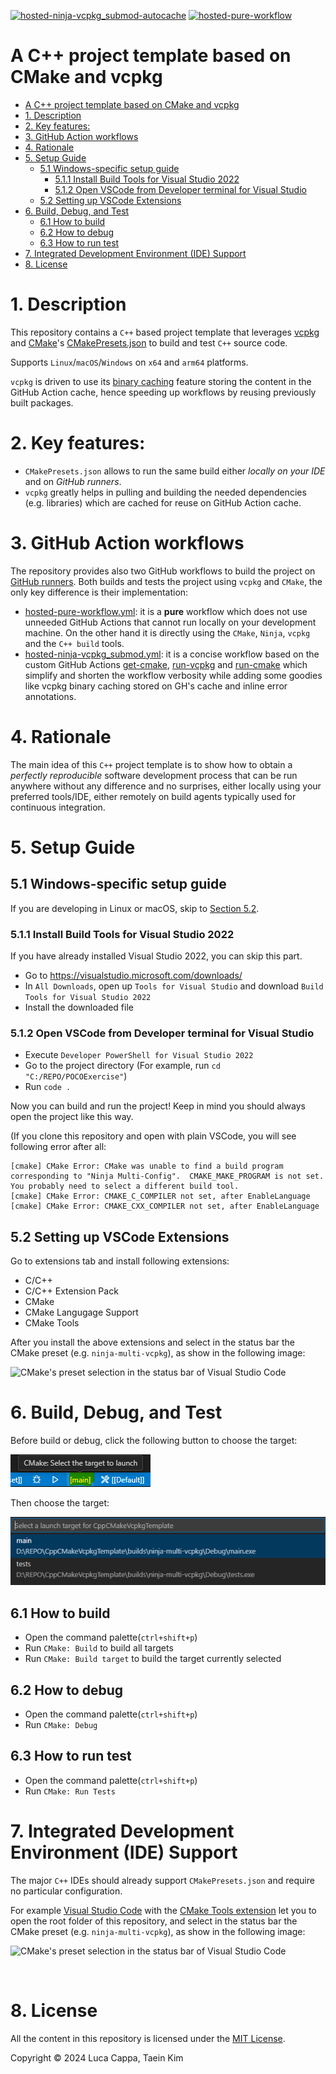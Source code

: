 [![hosted-ninja-vcpkg_submod-autocache](https://github.com/sappho192/CppCMakeVcpkgTemplate/actions/workflows/hosted-ninja-vcpkg_submod.yml/badge.svg)](https://github.com/sappho192/CppCMakeVcpkgTemplate/actions/workflows/hosted-ninja-vcpkg_submod.yml)
[![hosted-pure-workflow](https://github.com/sappho192/CppCMakeVcpkgTemplate/actions/workflows/hosted-pure-workflow.yml/badge.svg)](https://github.com/sappho192/CppCMakeVcpkgTemplate/actions/workflows/hosted-pure-workflow.yml)

# A C++ project template based on CMake and vcpkg

- [A C++ project template based on CMake and vcpkg](#a-c-project-template-based-on-cmake-and-vcpkg)
- [1. Description](#1-description)
- [2. Key features:](#2-key-features)
- [3. GitHub Action workflows](#3-github-action-workflows)
- [4. Rationale](#4-rationale)
- [5. Setup Guide](#5-setup-guide)
  - [5.1 Windows-specific setup guide](#51-windows-specific-setup-guide)
    - [5.1.1 Install Build Tools for Visual Studio 2022](#511-install-build-tools-for-visual-studio-2022)
    - [5.1.2 Open VSCode from Developer terminal for Visual Studio](#512-open-vscode-from-developer-terminal-for-visual-studio)
  - [5.2 Setting up VSCode Extensions](#52-setting-up-vscode-extensions)
- [6. Build, Debug, and Test](#6-build-debug-and-test)
  - [6.1 How to build](#61-how-to-build)
  - [6.2 How to debug](#62-how-to-debug)
  - [6.3 How to run test](#63-how-to-run-test)
- [7. Integrated Development Environment (IDE) Support](#7-integrated-development-environment-ide-support)
- [8. License](#8-license)

# 1. Description

This repository contains a `C++` based project template that leverages [vcpkg](https://github.com/microsoft/vcpkg) and [CMake](https://www.cmake.org)'s [CMakePresets.json](https://cmake.org/cmake/help/latest/manual/cmake-presets.7.html) to build and test `C++` source code.

Supports `Linux`/`macOS`/`Windows` on `x64` and `arm64` platforms.

`vcpkg` is driven to use its [binary caching](https://learn.microsoft.com/en-us/vcpkg/users/binarycaching) feature storing the content in the GitHub Action cache, hence speeding up workflows by reusing previously built packages.

# 2. Key features:

- `CMakePresets.json` allows to run the same build either _locally on your IDE_ and on _GitHub runners_.
- `vcpkg` greatly helps in pulling and building the needed dependencies (e.g. libraries) which are cached for reuse on GitHub Action cache.

# 3. GitHub Action workflows

The repository provides also two GitHub workflows to build the project on [GitHub runners](https://github.com/actions/runner). Both builds and tests the project using `vcpkg` and `CMake`, the only key difference is their implementation:

- [hosted-pure-workflow.yml](.github/workflows/hosted-pure-workflow.yml): it is a __pure__ workflow which does not use unneeded GitHub Actions that cannot run locally on your development machine. On the other hand it is directly using the `CMake`, `Ninja`, `vcpkg` and the `C++ build` tools.
- [hosted-ninja-vcpkg_submod.yml](.github/workflows/hosted-ninja-vcpkg_submod.yml): it is a concise workflow based on the custom GitHub Actions [get-cmake](https://github.com/lukka/get-cmake), [run-vcpkg](https://github.com/lukka/run-vcpkg) and [run-cmake](https://github.com/lukka/run-cmake) which simplify and shorten the workflow verbosity while adding some goodies like vcpkg binary caching stored on GH's cache and inline error annotations.

# 4. Rationale

The main idea of this `C++` project template is to show how to obtain a _perfectly reproducible_ software development process that can be run anywhere without any difference and no surprises, either locally using your preferred tools/IDE, either remotely on build agents typically used for continuous integration.

# 5. Setup Guide

## 5.1 Windows-specific setup guide

If you are developing in Linux or macOS, skip to [Section 5.2](#52-setting-up-vscode-extensions).

### 5.1.1 Install Build Tools for Visual Studio 2022

If you have already installed Visual Studio 2022, you can skip this part.

- Go to https://visualstudio.microsoft.com/downloads/
- In `All Downloads`, open up `Tools for Visual Studio` and download `Build Tools for Visual Studio 2022`
- Install the downloaded file

### 5.1.2 Open VSCode from Developer terminal for Visual Studio

- Execute `Developer PowerShell for Visual Studio 2022`
- Go to the project directory (For example, run `cd "C:/REPO/POCOExercise"`)
- Run `code .`

Now you can build and run the project! Keep in mind you should always open the project like this way.

(If you clone this repository and open with plain VSCode, you will see following error after all:

```
[cmake] CMake Error: CMake was unable to find a build program corresponding to "Ninja Multi-Config".  CMAKE_MAKE_PROGRAM is not set.  You probably need to select a different build tool.
[cmake] CMake Error: CMAKE_C_COMPILER not set, after EnableLanguage
[cmake] CMake Error: CMAKE_CXX_COMPILER not set, after EnableLanguage
```

## 5.2 Setting up VSCode Extensions

Go to extensions tab and install following extensions:

- C/C++
- C/C++ Extension Pack
- CMake
- CMake Langugage Support
- CMake Tools

After you install the above extensions and select in the status bar the CMake preset (e.g. `ninja-multi-vcpkg`), as show in the following image:

![CMake's preset selection in the status bar of Visual Studio Code](./img/vscode_cmakepresets_selection.png)

# 6. Build, Debug, and Test

Before build or debug, click the following button to choose the target:

![CMake's project selection in the status bar of Visual Studio Code](./img/vscode_target_selection.png)

Then choose the target:

![CMake's project selection in the status bar of Visual Studio Code (2)](./img/vscode_target_selection_2.png)

## 6.1 How to build

- Open the command palette(`ctrl+shift+p`)
- Run `CMake: Build` to build all targets
- Run `CMake: Build target` to build the target currently selected

## 6.2 How to debug

- Open the command palette(`ctrl+shift+p`)
- Run `CMake: Debug`

## 6.3 How to run test

- Open the command palette(`ctrl+shift+p`)
- Run `CMake: Run Tests`

# 7. Integrated Development Environment (IDE) Support

The major `C++` IDEs should already support `CMakePresets.json` and require no particular configuration.

For example [Visual Studio Code](https://code.visualstudio.com/) with the [CMake Tools extension](https://marketplace.visualstudio.com/items?itemName=ms-vscode.cmake-tools) let you to open the root folder of this repository, and select in the status bar the CMake preset (e.g. `ninja-multi-vcpkg`), as show in the following image:

![CMake's preset selection in the status bar of Visual Studio Code](./img/vscode_cmakepresets_selection.png)

<br>

# 8. License

All the content in this repository is licensed under the [MIT License](LICENSE.txt).

Copyright © 2024 Luca Cappa, Taein Kim
